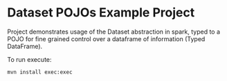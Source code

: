 # Dataset POJOs Example Project

Project demonstrates usage of the Dataset abstraction in spark, typed to a POJO for fine grained control over a dataframe of information (Typed DataFrame).

To run execute:

`mvn install exec:exec`
